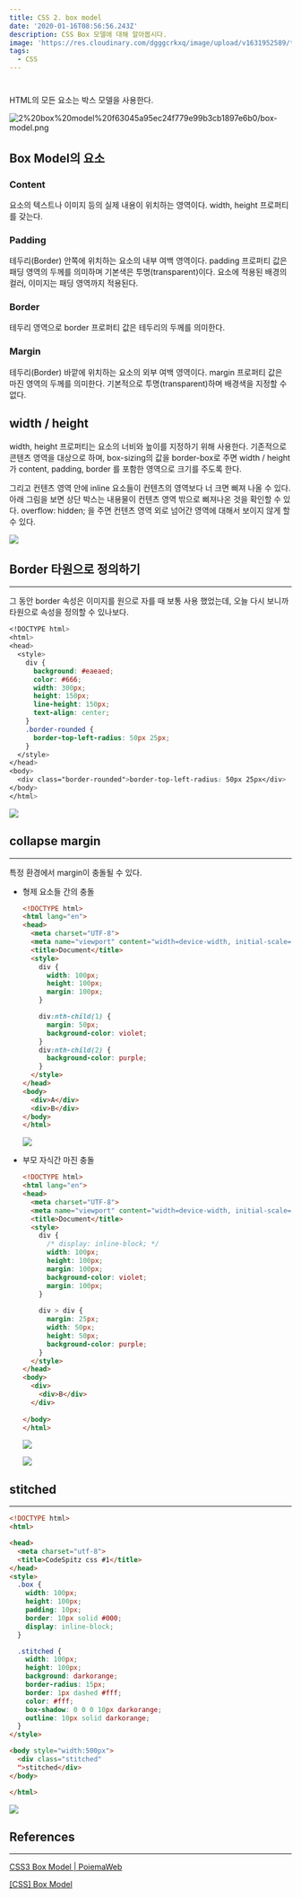 ```yaml
---
title: CSS 2. box model
date: '2020-01-16T08:56:56.243Z'
description: CSS Box 모델에 대해 알아봅시다.
image: 'https://res.cloudinary.com/dgggcrkxq/image/upload/v1631952589/tlog/cover/css-cover_eiiwob.jpg'
tags:
  - CSS
---
```

# 

HTML의 모든 요소는 박스 모델을 사용한다.

![2%20box%20model%20f63045a95ec24f779e99b3cb1897e6b0/box-model.png](2%20box%20model%20f63045a95ec24f779e99b3cb1897e6b0/Untitled.png)

## Box Model의 요소

### Content

요소의 텍스트나 이미지 등의 실제 내용이 위치하는 영역이다. width, height 프로퍼티를 갖는다.

### Padding

테두리(Border) 안쪽에 위치하는 요소의 내부 여백 영역이다. padding 프로퍼티 값은 패딩 영역의 두께를 의미하며 기본색은 투명(transparent)이다. 요소에 적용된 배경의 컬러, 이미지는 패딩 영역까지 적용된다.

### Border

테두리 영역으로 border 프로퍼티 값은 테두리의 두께를 의미한다.

### Margin

테두리(Border) 바깥에 위치하는 요소의 외부 여백 영역이다. margin 프로퍼티 값은 마진 영역의 두께를 의미한다. 기본적으로 투명(transparent)하며 배경색을 지정할 수 없다.

## width / height

width, height 프로퍼티는 요소의 너비와 높이를 지정하기 위해 사용한다. 기존적으로 콘텐츠 영역을 대상으로 하며, box-sizing의 값을 border-box로 주면 width / height가 content, padding, border 를 포함한 영역으로 크기를 주도록 한다.

 그리고 컨텐츠 영역 안에 inline 요소들이 컨텐츠의 영역보다 너 크면 삐져 나올 수 있다. 아래 그림을 보면 상단 박스는 내용물이 컨텐츠 영역 밖으로 삐져나온 것을 확인할 수 있다. 
 overflow: hidden; 을 주면 컨텐츠 영역 외로 넘어간 영역에 대해서 보이지 않게 할 수 있다.

![](https://res.cloudinary.com/dgggcrkxq/image/upload/v1631952581/tlog/_2020-02-16__4.32.03_bdm2xl.png)

## Border 타원으로 정의하기

---

그 동안 border 속성은 이미지를 원으로 자를 때 보통 사용 했었는데, 오늘 다시 보니까 타원으로 속성을 정의할 수 있나보다.

```css
<!DOCTYPE html>
<html>
<head>
  <style>
    div {
      background: #eaeaed;
      color: #666;
      width: 300px;
      height: 150px;
      line-height: 150px;
      text-align: center;
    }
    .border-rounded {
      border-top-left-radius: 50px 25px;
    }
  </style>
</head>
<body>
  <div class="border-rounded">border-top-left-radius: 50px 25px</div>
</body>
</html>
```

![](https://res.cloudinary.com/dgggcrkxq/image/upload/v1631952581/tlog/_2020-02-16__4.39.16_llissz.png)

## collapse margin

---

특정 환경에서 margin이 충돌될 수 있다.

- 형제 요소들 간의 충돌

    ```html
    <!DOCTYPE html>
    <html lang="en">
    <head>
      <meta charset="UTF-8">
      <meta name="viewport" content="width=device-width, initial-scale=1.0">
      <title>Document</title>
      <style>
        div {
          width: 100px;
          height: 100px;
          margin: 100px;
        }

        div:nth-child(1) {
          margin: 50px;
          background-color: violet;
        }
        div:nth-child(2) {
          background-color: purple;
        }
      </style>
    </head>
    <body>
      <div>A</div>
      <div>B</div>
    </body>
    </html>
    ```

    ![](https://res.cloudinary.com/dgggcrkxq/image/upload/v1631952597/tlog/margin-collapse1_fwhh4u.gif)

- 부모 자식간 마진 충돌

    ```html
    <!DOCTYPE html>
    <html lang="en">
    <head>
      <meta charset="UTF-8">
      <meta name="viewport" content="width=device-width, initial-scale=1.0">
      <title>Document</title>
      <style>
        div {
          /* display: inline-block; */
          width: 100px;
          height: 100px;
          margin: 100px;
          background-color: violet;
          margin: 100px;
        }
        
        div > div {
          margin: 25px;
          width: 50px;
          height: 50px;
          background-color: purple;
        }
      </style>
    </head>
    <body>
      <div>
        <div>B</div>
      </div>
      
    </body>
    </html>
    ```

    ![](https://res.cloudinary.com/dgggcrkxq/image/upload/v1631952596/tlog/margin-collabse2_oeyqkh.gif)

    ![](https://res.cloudinary.com/dgggcrkxq/image/upload/v1631952591/tlog/margin-collapse3_nf7dzh.gif)

## stitched

---

```html
<!DOCTYPE html>
<html>

<head>
  <meta charset="utf-8">
  <title>CodeSpitz css #1</title>
</head>
<style>
  .box {
    width: 100px;
    height: 100px;
    padding: 10px;
    border: 10px solid #000;
    display: inline-block;
  }

  .stitched {
    width: 100px;
    height: 100px;
    background: darkorange;
    border-radius: 15px;
    border: 1px dashed #fff;
    color: #fff;
    box-shadow: 0 0 0 10px darkorange;
    outline: 10px solid darkorange;
  }
</style>

<body style="width:500px">
  <div class="stitched"
  ">stitched</div>
</body>

</html>
```

![](https://res.cloudinary.com/dgggcrkxq/image/upload/v1631952581/tlog/_2020-02-16__5.06.23_ovnh0x.png)

## References

---

[CSS3 Box Model | PoiemaWeb](https://poiemaweb.com/css3-box-model)

[[CSS] Box Model](https://leesoo7595.github.io/css/2020/02/02/CSS_box_model/)